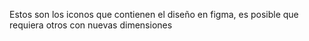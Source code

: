 Estos son los iconos que contienen el diseño en figma, es posible que requiera otros con nuevas dimensiones
